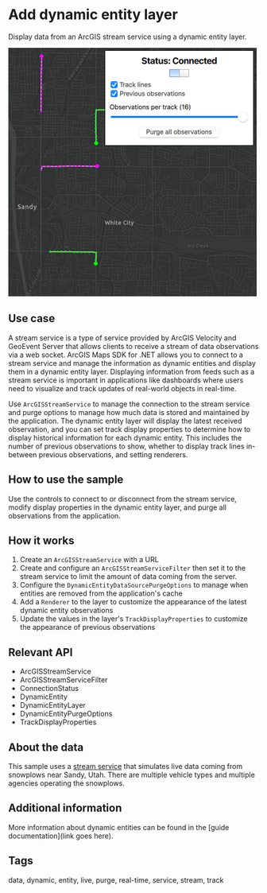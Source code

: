 # Add dynamic entity layer

Display data from an ArcGIS stream service using a dynamic entity layer.

![](screenshot.png)

## Use case

A stream service is a type of service provided by ArcGIS Velocity and GeoEvent Server that allows clients to receive a stream of data observations via a web socket. ArcGIS Maps SDK for .NET allows you to connect to a stream service and manage the information as dynamic entities and display them in a dynamic entity layer. Displaying information from feeds such as a stream service is important in applications like dashboards where users need to visualize and track updates of real-world objects in real-time.

Use `ArcGISStreamService` to manage the connection to the stream service and purge options to manage how much data is stored and maintained by the application. The dynamic entity layer will display the latest received observation, and you can set track display properties to determine how to display historical information for each dynamic entity. This includes the number of previous observations to show, whether to display track lines in-between previous observations, and setting renderers.

## How to use the sample

Use the controls to connect to or disconnect from the stream service, modify display properties in the dynamic entity layer, and purge all observations from the application.

## How it works

1. Create an `ArcGISStreamService` with a URL
2. Create and configure an `ArcGISStreamServiceFilter` then set it to the stream service to limit the amount of data coming from the server.
3. Configure the `DynamicEntityDataSourcePurgeOptions` to manage when entities are removed from the application's cache
4. Add a `Renderer` to the layer to customize the appearance of the latest dynamic entity observations
5. Update the values in the layer's `TrackDisplayProperties` to customize the appearance of previous observations

## Relevant API

- ArcGISStreamService
- ArcGISStreamServiceFilter
- ConnectionStatus
- DynamicEntity
- DynamicEntityLayer
- DynamicEntityPurgeOptions
- TrackDisplayProperties

## About the data

This sample uses a [stream service](https://realtimegis2016.esri.com:6443/arcgis/rest/services/SandyVehicles/StreamServer) that simulates live data coming from snowplows near Sandy, Utah. There are multiple vehicle types and multiple agencies operating the snowplows.

## Additional information

More information about dynamic entities can be found in the [guide documentation](link goes here).

## Tags

data, dynamic, entity, live, purge, real-time, service, stream, track

